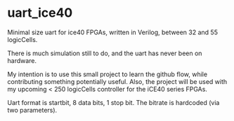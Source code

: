 # uart_ice40
Minimal size uart for ice40 FPGAs, written in Verilog, between 32 and 55 logicCells.

There is much simulation still to do, and the uart has never been on hardware.

My intention is to use this small project to learn the github flow, while contributing something potentially useful. Also, the project will be used with my upcoming < 250 logicCells controller for the iCE40 series FPGAs.

Uart format is startbit, 8 data bits, 1 stop bit. The bitrate is hardcoded (via two parameters).

